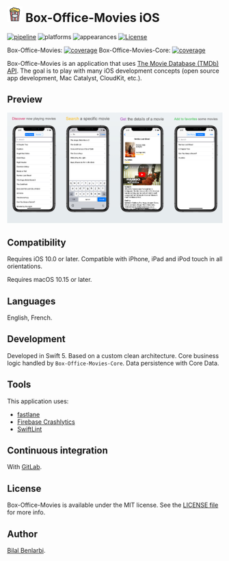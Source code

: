 <img src="./Box-Office-Movies/Box-Office-Movies/Resources/Assets.xcassets/AppIcon.appiconset/Icon-App-40x40@3x.png" alt="app icon" width="36" height="36"> Box-Office-Movies iOS
======================================
[![pipeline](https://gitlab.com/bilal.b/Box-Office-Movies-iOS/badges/master/pipeline.svg)](https://gitlab.com/bilal.b/Box-Office-Movies-iOS/pipelines)
![platforms](https://img.shields.io/badge/platforms-iOS%20%7C%20macOS-888888.svg)
![appearances](https://img.shields.io/badge/appearances-Light%20%7C%20Dark-888888.svg)
[![License](https://img.shields.io/badge/License-MIT-yellow.svg)](./LICENSE.txt)

Box-Office-Movies: [![coverage](https://gitlab.com/bilal.b/Box-Office-Movies-iOS/badges/master/coverage.svg?job=test_project)](https://gitlab.com/bilal.b/Box-Office-Movies-iOS)
Box-Office-Movies-Core: [![coverage](https://gitlab.com/bilal.b/Box-Office-Movies-iOS/badges/master/coverage.svg?job=test_core)](https://gitlab.com/bilal.b/Box-Office-Movies-iOS)

Box-Office-Movies is an application that uses [The Movie Database (TMDb) API](https://developers.themoviedb.org/). The goal is to play with many iOS development concepts (open source app development, Mac Catalyst, CloudKit, etc.).

## Preview
<img src="./assets/mockup-en.jpg" alt="mockup">

## Compatibility
Requires iOS 10.0 or later.
Compatible with iPhone, iPad and iPod touch in all orientations.

Requires macOS 10.15 or later.

## Languages
English, French.

## Development
Developed in Swift 5.
Based on a custom clean architecture.
Core business logic handled by `Box-Office-Movies-Core`.
Data persistence with Core Data.

## Tools
This application uses:
- [fastlane](https://fastlane.tools/)
- [Firebase Crashlytics](https://firebase.google.com/products/crashlytics)
- [SwiftLint](https://github.com/realm/SwiftLint)

## Continuous integration
With [GitLab](https://gitlab.com/bilal.b/Box-Office-Movies-iOS).

## License
Box-Office-Movies is available under the MIT license. See the [LICENSE file](./LICENSE.txt) for more info.

## Author
[Bilal Benlarbi](https://www.bilal.benlarbi.fr/ios-developer.html).
